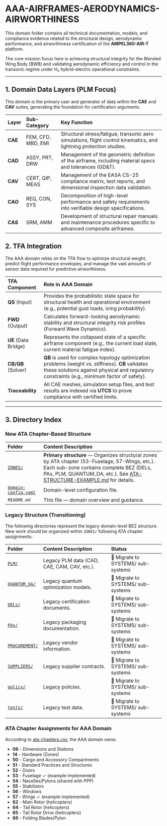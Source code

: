 # AAA-AIRFRAMES-AERODYNAMICS-AIRWORTHINESS

This domain folder contains all technical documentation, models, and compliance evidence related to the structural design, aerodynamic performance, and airworthiness certification of the **AMPEL360-AIR-T** platform.

The core mission focus here is achieving structural integrity for the Blended Wing Body (BWB) and validating aerodynamic efficiency and control in the transonic regime under H₂ hybrid-electric operational constraints.

---

## 1. Domain Data Layers (PLM Focus)

This domain is the primary user and generator of data within the **CAE** and **CAV** suites, generating the foundation for certification arguments.

| Layer | Sub-Category | Key Function |
| :--- | :--- | :--- |
| **CAE** | FEM, CFD, MBD, EMI | Structural stress/fatigue, transonic aero simulations, flight control kinematics, and lightning protection studies. |
| **CAD** | ASSY, PRT, DRW | Management of the geometric definition of the airframe, including material specs and tolerances (GD&T). |
| **CAV** | CERT, QIP, MEAS | Management of the EASA CS-25 compliance matrix, test reports, and dimensional inspection data validation. |
| **CAO** | REQ, CON, SYS | Decomposition of high-level performance and safety requirements into verifiable design specifications. |
| **CAS** | SRM, AMM | Development of structural repair manuals and maintenance procedures specific to advanced composite airframes. |

## 2. TFA Integration

The AAA domain relies on the TFA flow to optimize structural weight, predict flight performance envelopes, and manage the vast amounts of sensor data required for predictive airworthiness.

| TFA Component | Role in AAA Domain |
| :--- | :--- |
| **QS** (Input) | Provides the probabilistic state space for structural health and operational environment (e.g., potential gust loads, icing probability). |
| **FWD** (Output) | Calculates forward-looking aerodynamic stability and structural integrity risk profiles (Forward Wave Dynamics). |
| **UE** (Data Bridge) | Represents the collapsed state of a specific airframe component (e.g., the current load state, current material fatigue index). |
| **CB/QB** (Solver) | **QB** is used for complex topology optimization problems (weight vs. stiffness). **CB** validates these solutions against physical and regulatory constraints (e.g., minimum factor of safety). |
| **Traceability** | All CAE meshes, simulation setup files, and test results are indexed via **UTCS** to prove compliance with certified limits. |

---

## 3. Directory Index

### New ATA Chapter-Based Structure

| Folder | Content Description |
| :--- | :--- |
| [`ZONES/`](./ZONES/) | **Primary structure** — Organizes structural zones by ATA chapter (53-Fuselage, 57-Wings, etc.). Each sub-zone contains complete BEZ (DELs, PAx, PLM, QUANTUM_OA, etc.). See [ATA-STRUCTURE-EXAMPLE.md](../ATA-STRUCTURE-EXAMPLE.md) for details. |
| [`domain-config.yaml`](./domain-config.yaml) | Domain-level configuration file. |
| `README.md` | This file — domain overview and guidance. |

### Legacy Structure (Transitioning)

The following directories represent the legacy domain-level BEZ structure. New work should be organized within `ZONES/` following ATA chapter assignments:

| Folder | Content Description | Status |
| :--- | :--- | :--- |
| [`PLM/`](./PLM/) | Legacy PLM data (CAD, CAE, CAM, CAV, etc.). | 🔄 Migrate to SYSTEMS/ sub-systems |
| [`QUANTUM_OA/`](./QUANTUM_OA/) | Legacy quantum optimization models. | 🔄 Migrate to SYSTEMS/ sub-systems |
| [`DELs/`](./DELs/) | Legacy certification documents. | 🔄 Migrate to SYSTEMS/ sub-systems |
| [`PAx/`](./PAx/) | Legacy packaging documentation. | 🔄 Migrate to SYSTEMS/ sub-systems |
| [`PROCUREMENT/`](./PROCUREMENT/) | Legacy vendor information. | 🔄 Migrate to SYSTEMS/ sub-systems |
| [`SUPPLIERS/`](./SUPPLIERS/) | Legacy supplier contracts. | 🔄 Migrate to SYSTEMS/ sub-systems |
| [`policy/`](./policy/) | Legacy policies. | 🔄 Migrate to SYSTEMS/ sub-systems |
| [`tests/`](./tests/) | Legacy test data. | 🔄 Migrate to SYSTEMS/ sub-systems |

### ATA Chapter Assignments for AAA Domain

According to [ata-chapters.csv](../../../../1-DIMENSIONS/CANONICAL-TAXONOMY/ata-chapters.csv), the AAA domain owns:

- **06** - Dimensions and Stations
- **14** - Hardware (Zones)
- **50** - Cargo and Accessory Compartments
- **51** - Standard Practices and Structures
- **52** - Doors
- **53** - Fuselage ✓ (example implemented)
- **54** - Nacelles/Pylons (shared with PPP)
- **55** - Stabilizers
- **56** - Windows
- **57** - Wings ✓ (example implemented)
- **62** - Main Rotor (helicopters)
- **64** - Tail Rotor (helicopters)
- **65** - Tail Rotor Drive (helicopters)
- **66** - Folding Blades/Pylon
